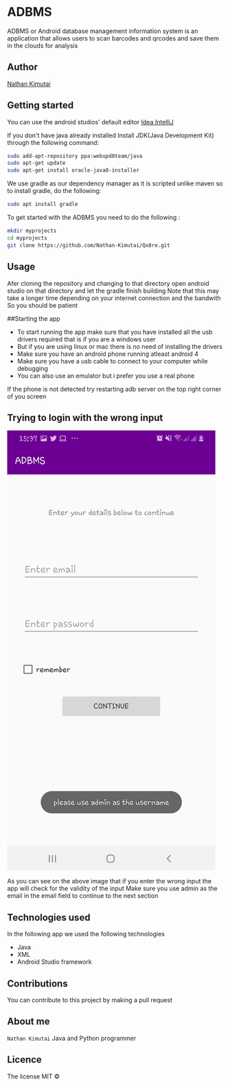 # ADBMS

ADBMS or Android database management information system is an application that allows users to scan barcodes and qrcodes and save them in the clouds for analysis


## Author
[Nathan Kimutai](https://github.com/Nathan-Kimutai)

## Getting started
You can use the android studios' default editor [Idea IntelliJ](https://developer.android.com/studio)

If you don't have java already installed
Install JDK(Java Development Kit) through the following command:
```bash
sudo add-apt-repository ppa:webupd8team/java
sudo apt-get update
sudo apt-get install oracle-java8-installer
```
We use gradle as our dependency manager as it is scripted unlike maven so to install gradle, do the following:
```bash
sudo apt install gradle
```
To get started with the ADBMS you need to do the following :
```bash
mkdir myprojects
cd myprojects
git clone https://github.com/Nathan-Kimutai/Qx8re.git
```

## Usage
Afer cloning the repository and changing to that directory open android studio on that directory and let the gradle finish building
Note that this may take a longer time depending on your internet connection and the bandwith
So you should be patient

##Starting the app
* To start running the app make sure that you have installed all the usb drivers required that is if you are a windows user
* But if you are using linux or mac there is no need of installing the drivers
* Make sure you have an android phone running atleast android 4
* Make sure you have a usb cable to connect to your computer while debugging
* You can also use an emulator but i prefer you use a real phone

If the phone is not detected try restarting adb server on the top right corner of you screen



## Trying to login with the wrong input
![Input Validation](/app/src/main/res/drawable/inputvalidation.jpg)

As you can see on the above image that if you enter the wrong input the app will check for the validity of the input
Make sure you use admin as the email in the email field to continue to the next section


## Technologies used
In the following app we used the following technologies
* Java
* XML
* Android Studio framework

## Contributions
You can contribute to this project by making a pull request

## About me
`Nathan Kimutai` Java and Python programmer

## Licence
The license MIT &copy;

